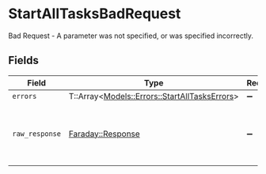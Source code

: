 # StartAllTasksBadRequest

Bad Request - A parameter was not specified, or was specified incorrectly.


## Fields

| Field                                                                                       | Type                                                                                        | Required                                                                                    | Description                                                                                 |
| ------------------------------------------------------------------------------------------- | ------------------------------------------------------------------------------------------- | ------------------------------------------------------------------------------------------- | ------------------------------------------------------------------------------------------- |
| `errors`                                                                                    | T::Array<[Models::Errors::StartAllTasksErrors](../../models/errors/startalltaskserrors.md)> | :heavy_minus_sign:                                                                          | N/A                                                                                         |
| `raw_response`                                                                              | [Faraday::Response](https://www.rubydoc.info/gems/faraday/Faraday/Response)                 | :heavy_minus_sign:                                                                          | Raw HTTP response; suitable for custom response parsing                                     |